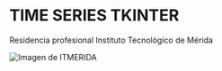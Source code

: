 # TIME SERIES TKINTER

Residencia profesional Instituto Tecnológico de Mérida

![Imagen de ITMERIDA](https://webmail.itmerida.mx/imagenes/logo_tec.png)